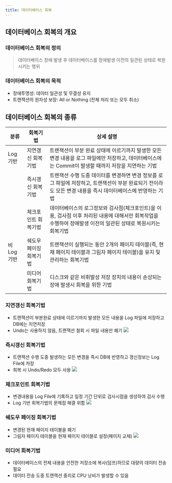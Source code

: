 ```yaml
---
title: 데이터베이스 회복
---
```


## 데이터베이스 회복의 개요
### 데이터베이스 회복의 정의
> 데이터베이스 장애 발생 후 데이터베이스를 장애발생 이전의 일관된 상태로 복원 시키는 행위

### 데이터베이스 회복의 목적
* 장애투명성: 데이터 일관성 및 무결성 유지
* 트랜잭션의 원자성 보장: All or Nothing (전체 처리 또는 모두 취소)

## 데이터베이스 회복의 종류

|분류|회복기법|상세 설명|
|---|------|------|
|Log 기반|지연갱신 회복기법|트랜잭션이 부분 완료 상태에 이르기까지 발생한 모든 변경 내용을 로그 파일에만 저장하고, 데이터베이스에는 Commit이 발생할 때까지 저장을 지연하는 기법|
| |즉시갱신 회복기법|트랜잭션 수행 도중 데이터를 변경하면 변경 정보를 로그 파일에 저장하고, 트랜잭션이 부분 완료되기 전이라도 모든 변경 내용을 즉시 데이터베이스에 반영하는 기법|
| |체크포인트 회복기법|데이터베이스의 로그정보와 검사점(체크포인트)을 이용, 검사점 이후 처리된 내용에 대해서만 회복작업을 수행하여 장애발생 이전의 일관된 상태로 복원시키는 회복기법|
|비 Log 기반|쉐도우 페이징 회복기법|트랜잭션이 실행되는 동안 2개의 페이지 테이블(즉, 현재 페이지 테이블과 그림자 페이지 테이블)을 유지 및 관리하는 회복기법|
| |미디어 회복기법|디스크와 같은 비휘발성 저장 장치의 내용이 손상되는 장애 발생시 회복을 위한 기법|

### 지연갱신 회복기법
* 트랜잭션이 부분완료 상태에 이르기까지 발생한 모든 내용을 Log 파일에 저장하고 DB에는 지연저장
* Undo는 사용하지 않음, 트랜잭션 철회 시 파일 내용만 폐기
![](http://cfile9.uf.tistory.com/image/161F7C374D78CD80202B97)

### 즉시갱신 회복기법
* 트랜잭션 수행 도중 발생하는 모든 변경을 즉시 DB에 반영하고 갱신정보는 Log File에 저장
* 회복 시 Undo/Redo 모두 사용
![](http://cfile9.uf.tistory.com/image/161F7C374D78CD80202B97)

### 체크포인트 회복기법
* 변경내용을 Log File에 기록하고 일정 기간 단위로 검사시점을 생성하여 검사 수행
* Log 기반 회복기법의 문제점 해결 위함
![](http://cfile3.uf.tistory.com/image/1455983B4D78CD80018278)

### 쉐도우 페이징 회복기법
* 변경된 현재 페이지 테이블을 폐기
* 그림자 페이지 테이블을 현재 페이지 테이블로 설정(페이지 교체)
![](http://cfile6.uf.tistory.com/image/2033FC344D78CD812B0DE4)

### 미디어 회복기법
* 데이터베이스의 전체 내용을 안전한 저장소에 복사(덤프)하므로 대량의 데이터 전송 필요
* 데이터 전송 도중 트랜잭션 중지로 CPU 낭비가 발생할 수 있음
